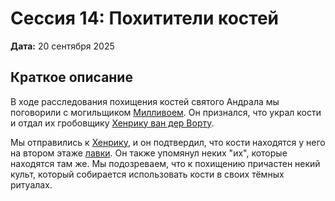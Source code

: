 # Сессия 14: Похитители костей

**Дата:** 20 сентября 2025

## Краткое описание

В ходе расследования похищения костей святого Андрала мы поговорили с могильщиком [Милливоем](../characters/npc/milivoy.md). Он признался, что украл кости и отдал их гробовщику [Хенрику ван дер Ворту](../characters/npc/henrik-van-der-voort.md).

Мы отправились к [Хенрику](../characters/npc/henrik-van-der-voort.md), и он подтвердил, что кости находятся у него на втором этаже [лавки](../locations/coffin-makers-shop.md). Он также упомянул неких "их", которые находятся там же. Мы подозреваем, что к похищению причастен некий культ, который собирается использовать кости в своих тёмных ритуалах.
